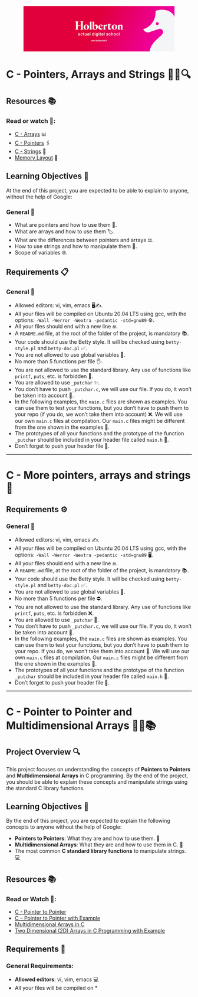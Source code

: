 <div align="center"><img src="https://github.com/ksyv/holbertonschool-web_front_end/blob/main/baniere_holberton.png"></div>

# C - Pointers, Arrays and Strings 🧑‍💻🔍

## Resources 📚

### Read or watch 🎥:
- [C - Arrays](https://intranet.hbtn.io/rltoken/1PQnbj1BHB7w_mKhxhMWdg) 📊
- [C - Pointers](https://intranet.hbtn.io/rltoken/G2_eTEuCaSAXfKYuEteXfQ) 🖇️
- [C - Strings](https://intranet.hbtn.io/rltoken/N7AFmcH2JyKF35ly2RH1Uw) 📝
- [Memory Layout](https://intranet.hbtn.io/rltoken/6MlL0ucmD6kNwXANZFZJEg) 🧠

## Learning Objectives 🎯

At the end of this project, you are expected to be able to explain to anyone, without the help of Google:

### General 🧩
- What are pointers and how to use them 🔐.
- What are arrays and how to use them 🏷️.
- What are the differences between pointers and arrays ⚖️.
- How to use strings and how to manipulate them 🧵.
- Scope of variables 🌐.

## Requirements 📋

### General 📝
- Allowed editors: vi, vim, emacs 🖥️✍️.
- All your files will be compiled on Ubuntu 20.04 LTS using gcc, with the options: `-Wall -Werror -Wextra -pedantic -std=gnu89` ⚙️.
- All your files should end with a new line 🔚.
- A `README.md` file, at the root of the folder of the project, is mandatory 📚.
- Your code should use the Betty style. It will be checked using `betty-style.pl` and `betty-doc.pl` ✅.
- You are not allowed to use global variables 🚫.
- No more than 5 functions per file 🖐️.
- You are not allowed to use the standard library. Any use of functions like `printf`, `puts`, etc. is forbidden 🚷.
- You are allowed to use `_putchar` ✨.
- You don’t have to push `_putchar.c`, we will use our file. If you do, it won’t be taken into account 🚫.
- In the following examples, the `main.c` files are shown as examples. You can use them to test your functions, but you don’t have to push them to your repo (if you do, we won’t take them into account) ❌. We will use our own `main.c` files at compilation. Our `main.c` files might be different from the one shown in the examples 🔄.
- The prototypes of all your functions and the prototype of the function `_putchar` should be included in your header file called `main.h` 📂.
- Don’t forget to push your header file 🔁.


-----

# C - More pointers, arrays and strings 📝

## Requirements ⚙️

### General 🌟
- Allowed editors: vi, vim, emacs ✍️.
- All your files will be compiled on Ubuntu 20.04 LTS using gcc, with the options: `-Wall -Werror -Wextra -pedantic -std=gnu89` 🖥️.
- All your files should end with a new line 🔚.
- A `README.md` file, at the root of the folder of the project, is mandatory 📚.
- Your code should use the Betty style. It will be checked using `betty-style.pl` and `betty-doc.pl` ✅.
- You are not allowed to use global variables 🚫.
- No more than 5 functions per file ⛔.
- You are not allowed to use the standard library. Any use of functions like `printf`, `puts`, etc. is forbidden ❌.
- You are allowed to use `_putchar` 🎯.
- You don’t have to push `_putchar.c`, we will use our file. If you do, it won’t be taken into account 🚫.
- In the following examples, the `main.c` files are shown as examples. You can use them to test your functions, but you don’t have to push them to your repo. If you do, we won’t take them into account 🚷. We will use our own `main.c` files at compilation. Our `main.c` files might be different from the one shown in the examples 🔄.
- The prototypes of all your functions and the prototype of the function `_putchar` should be included in your header file called `main.h` 📂.
- Don’t forget to push your header file 🔄.

----
# C - Pointer to Pointer and Multidimensional Arrays 🧑‍💻📚

## Project Overview 🔍

This project focuses on understanding the concepts of **Pointers to Pointers** and **Multidimensional Arrays** in C programming. By the end of the project, you should be able to explain these concepts and manipulate strings using the standard C library functions.

## Learning Objectives 🎯

By the end of this project, you are expected to explain the following concepts to anyone without the help of Google:

- **Pointers to Pointers**: What they are and how to use them. 🧭
- **Multidimensional Arrays**: What they are and how to use them in C. 🔢
- The most common **C standard library functions** to manipulate strings. 💻

## Resources 📚

### Read or Watch 📖:

- [C - Pointer to Pointer](https://intranet.hbtn.io/rltoken/YoasQWf5LbinwueEzXlghw)
- [C – Pointer to Pointer with Example](https://intranet.hbtn.io/rltoken/mLxqSzYyRIO3jGMy_MwxDA)
- [Multidimensional Arrays in C](https://intranet.hbtn.io/rltoken/DCKFJFt4UwqEWwktR4T4Ug)
- [Two Dimensional (2D) Arrays in C Programming with Example](https://intranet.hbtn.io/rltoken/jY3lkOKQk81XgkkOe1qp2Q)

## Requirements 📝

### General Requirements:
- **Allowed editors**: vi, vim, emacs 💻
- All your files will be compiled on *
